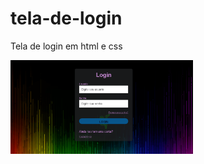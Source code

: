 # tela-de-login
Tela de login em html e css 

<img height="150" src="https://github.com/YaraMaria-ux/tela-de-login/blob/main/login.png/?raw=true"/>
